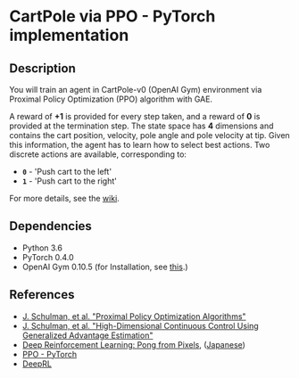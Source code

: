 [//]: # (Image References)


# CartPole via PPO - PyTorch implementation

## Description

You will train an agent in CartPole-v0 (OpenAI Gym) environment via Proximal Policy Optimization (PPO) algorithm with GAE.  

A reward of **+1** is provided for every step taken, and a reward of **0** is provided at the termination step. The state space has **4** dimensions and contains the cart position, velocity, pole angle and pole velocity at tip. 
Given this information, the agent has to learn how to select best actions. 
Two discrete actions are available, corresponding to:

- **`0`** - 'Push cart to the left'
- **`1`** - 'Push cart to the right'

For more details, see the [wiki](https://github.com/openai/gym/wiki/CartPole-v0).

## Dependencies

- Python 3.6
- PyTorch 0.4.0
- OpenAI Gym 0.10.5 (for Installation, see [this](https://github.com/openai/gym#id8).)

## References

- [J. Schulman, et al. "Proximal Policy Optimization Algorithms"][ref1]
- [J. Schulman, et al. "High-Dimensional Continuous Control Using Generalized Advantage Estimation"][ref2]
- [Deep Reinforcement Learning: Pong from Pixels][ref3], ([Japanese][ref3-1])
- [PPO - PyTorch][ref3]
- [DeepRL][ref4] 

[ref1]: https://arxiv.org/pdf/1707.06347.pdf
[ref2]: https://arxiv.org/abs/1506.02438
[ref3]: http://karpathy.github.io/2016/05/31/rl/
[ref3-1]: https://postd.cc/deep-reinforcement-learning-pong-from-pixels-1/
[ref4]: https://github.com/dai-dao/PPO-Pytorch
[ref5]: https://github.com/ShangtongZhang/DeepRL